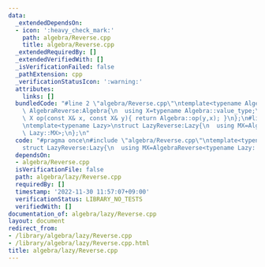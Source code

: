 ```yaml
---
data:
  _extendedDependsOn:
  - icon: ':heavy_check_mark:'
    path: algebra/Reverse.cpp
    title: algebra/Reverse.cpp
  _extendedRequiredBy: []
  _extendedVerifiedWith: []
  _isVerificationFailed: false
  _pathExtension: cpp
  _verificationStatusIcon: ':warning:'
  attributes:
    links: []
  bundledCode: "#line 2 \"algebra/Reverse.cpp\"\ntemplate<typename Algebra>\nstruct\
    \ AlgebraReverse:Algebra{\n  using X=typename Algebra::value_type;\n  static constexpr\
    \ X op(const X& x, const X& y){ return Algebra::op(y,x); }\n};\n#line 3 \"algebra/lazy/Reverse.cpp\"\
    \ntemplate<typename Lazy>\nstruct LazyReverse:Lazy{\n  using MX=AlgebraReverse<typename\
    \ Lazy::MX>;\n};\n"
  code: "#pragma once\n#include \"algebra/Reverse.cpp\"\ntemplate<typename Lazy>\n\
    struct LazyReverse:Lazy{\n  using MX=AlgebraReverse<typename Lazy::MX>;\n};\n"
  dependsOn:
  - algebra/Reverse.cpp
  isVerificationFile: false
  path: algebra/lazy/Reverse.cpp
  requiredBy: []
  timestamp: '2022-11-30 11:57:07+09:00'
  verificationStatus: LIBRARY_NO_TESTS
  verifiedWith: []
documentation_of: algebra/lazy/Reverse.cpp
layout: document
redirect_from:
- /library/algebra/lazy/Reverse.cpp
- /library/algebra/lazy/Reverse.cpp.html
title: algebra/lazy/Reverse.cpp
---
```

